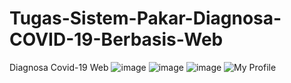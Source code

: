 # Tugas-Sistem-Pakar-Diagnosa-COVID-19-Berbasis-Web
Diagnosa Covid-19 Web
![image](https://user-images.githubusercontent.com/83765572/143768554-414c2866-a2c0-4f15-9d61-aef4fe4489a7.png)
![image](https://user-images.githubusercontent.com/83765572/143768651-fda1c602-8883-4c51-9b5e-a0b7c1726b17.png)
![image](https://user-images.githubusercontent.com/83765572/143768604-468aa899-e141-4cb5-a116-822355b143d5.png)
![My Profile](https://user-images.githubusercontent.com/83765572/147755419-4128f3be-fe63-4d3c-9749-8bcadde3c942.png)
